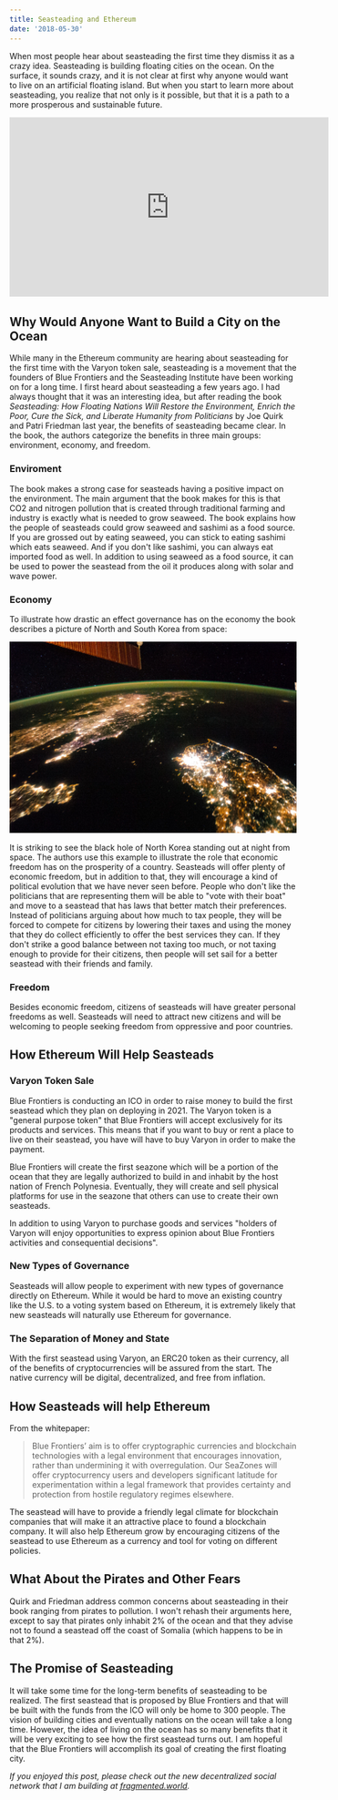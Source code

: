 ```yaml
---
title: Seasteading and Ethereum
date: '2018-05-30'
---
```


When most people hear about seasteading the first time they dismiss it as a crazy idea. Seasteading is building floating cities on the ocean. On the surface, it sounds crazy, and it is not clear at first why anyone would want to live on an artificial floating island. But when you start to learn more about seasteading, you realize that not only is it possible, but that it is a path to a more prosperous and sustainable future.

<iframe width="560" height="315" src="https://www.youtube-nocookie.com/embed/LwCu4IuSmvc" frameborder="0" allow="autoplay; encrypted-media" allowfullscreen></iframe>

## Why Would Anyone Want to Build a City on the Ocean

While many in the Ethereum community are hearing about seasteading for the first time with the Varyon token sale, seasteading is a movement that the founders of Blue Frontiers and the Seasteading Institute have been working on for a long time. I first heard about seasteading a few years ago. I had always thought that it was an interesting idea, but after reading the book _Seasteading: How Floating Nations Will Restore the Environment, Enrich the Poor, Cure the Sick, and Liberate Humanity from Politicians_ by Joe Quirk and Patri Friedman last year, the benefits of seasteading became clear. In the book, the authors categorize the benefits in three main groups: environment, economy, and freedom.

### Enviroment

The book makes a strong case for seasteads having a positive impact on the environment. The main argument that the book makes for this is that CO2 and nitrogen pollution that is created through traditional farming and industry is exactly what is needed to grow seaweed. The book explains how the people of seasteads could grow seaweed and sashimi as a food source. If you are grossed out by eating seaweed, you can stick to eating sashimi which eats seaweed. And if you don't like sashimi, you can always eat imported food as well. In addition to using seaweed as a food source, it can be used to power the seastead from the oil it produces along with solar and wave power.

### Economy

To illustrate how drastic an effect governance has on the economy the book describes a picture of North and South Korea from space:

![ISS038-E-038300_lrg](./ISS038-E-038300_lrg.jpg)

It is striking to see the black hole of North Korea standing out at night from space. The authors use this example to illustrate the role that economic freedom has on the prosperity of a country. Seasteads will offer plenty of economic freedom, but in addition to that, they will encourage a kind of political evolution that we have never seen before. People who don't like the politicians that are representing them will be able to "vote with their boat" and move to a seastead that has laws that better match their preferences. Instead of politicians arguing about how much to tax people, they will be forced to compete for citizens by lowering their taxes and using the money that they do collect efficiently to offer the best services they can. If they don't strike a good balance between not taxing too much, or not taxing enough to provide for their citizens, then people will set sail for a better seastead with their friends and family.

### Freedom

Besides economic freedom, citizens of seasteads will have greater personal freedoms as well. Seasteads will need to attract new citizens and will be welcoming to people seeking freedom from oppressive and poor countries.

## How Ethereum Will Help Seasteads

### Varyon Token Sale

Blue Frontiers is conducting an ICO in order to raise money to build the first seastead which they plan on deploying in 2021. The Varyon token is a "general purpose token" that Blue Frontiers will accept exclusively for its products and services. This means that if you want to buy or rent a place to live on their seastead, you have will have to buy Varyon in order to make the payment.

Blue Frontiers will create the first seazone which will be a portion of the ocean that they are legally authorized to build in and inhabit by the host nation of French Polynesia. Eventually, they will create and sell physical platforms for use in the seazone that others can use to create their own seasteads.

In addition to using Varyon to purchase goods and services "holders of Varyon will enjoy opportunities to express opinion about Blue Frontiers activities and consequential decisions".

### New Types of Governance

Seasteads will allow people to experiment with new types of governance directly on Ethereum. While it would be hard to move an existing country like the U.S. to a voting system based on Ethereum, it is extremely likely that new seasteads will naturally use Ethereum for governance.

### The Separation of Money and State

With the first seastead using Varyon, an ERC20 token as their currency, all of the benefits of cryptocurrencies will be assured from the start. The native currency will be digital, decentralized, and free from inflation.

## How Seasteads will help Ethereum

From the whitepaper:

> Blue Frontiers’ aim is to offer cryptographic currencies and blockchain technologies with a legal environment that encourages innovation, rather than undermining it with overregulation. Our SeaZones will offer cryptocurrency users and developers significant latitude for experimentation within a legal framework that provides certainty and protection from hostile regulatory regimes elsewhere.

The seastead will have to provide a friendly legal climate for blockchain companies that will make it an attractive place to found a blockchain company. It will also help Ethereum grow by encouraging citizens of the seastead to use Ethereum as a currency and tool for voting on different policies.

## What About the Pirates and Other Fears

Quirk and Friedman address common concerns about seasteading in their book ranging from pirates to pollution. I won't rehash their arguments here, except to say that pirates only inhabit 2% of the ocean and that they advise not to found a seastead off the coast of Somalia (which happens to be in that 2%).

## The Promise of Seasteading

It will take some time for the long-term benefits of seasteading to be realized. The first seastead that is proposed by Blue Frontiers and that will be built with the funds from the ICO will only be home to 300 people. The vision of building cities and eventually nations on the ocean will take a long time. However, the idea of living on the ocean has so many benefits that it will be very exciting to see how the first seastead turns out. I am hopeful that the Blue Frontiers will accomplish its goal of creating the first floating city.

_If you enjoyed this post, please check out the new decentralized social network that I am building at [fragmented.world](http://www.fragmented.world/)._
